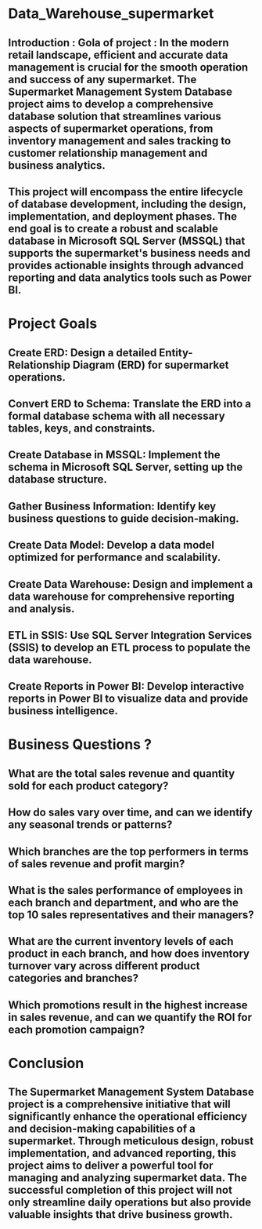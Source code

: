 # Data_Warehouse_supermarket
## Introduction : Gola of project : In the modern retail landscape, efficient and accurate data management is crucial for the smooth operation and success of any supermarket. The Supermarket Management System Database project aims to develop a comprehensive database solution that streamlines various aspects of supermarket operations, from inventory management and sales tracking to customer relationship management and business analytics.
## This project will encompass the entire lifecycle of database development, including the design, implementation, and deployment phases. The end goal is to create a robust and scalable database in Microsoft SQL Server (MSSQL) that supports the supermarket's business needs and provides actionable insights through advanced reporting and data analytics tools such as Power BI.
# Project Goals
## Create ERD: Design a detailed Entity-Relationship Diagram (ERD) for supermarket operations.
## Convert ERD to Schema: Translate the ERD into a formal database schema with all necessary tables, keys, and constraints.
## Create Database in MSSQL: Implement the schema in Microsoft SQL Server, setting up the database structure.
## Gather Business Information: Identify key business questions to guide decision-making.
## Create Data Model: Develop a data model optimized for performance and scalability.
## Create Data Warehouse: Design and implement a data warehouse for comprehensive reporting and analysis.
## ETL in SSIS: Use SQL Server Integration Services (SSIS) to develop an ETL process to populate the data warehouse.
## Create Reports in Power BI: Develop interactive reports in Power BI to visualize data and provide business intelligence.
# Business  Questions ?
## What are the total sales revenue and quantity sold for each product category?
## How do sales vary over time, and can we identify any seasonal trends or patterns?
## Which branches are the top performers in terms of sales revenue and profit margin?
## What is the sales performance of employees in each branch and department, and who are the top 10 sales representatives and their managers?
## What are the current inventory levels of each product in each branch, and how does inventory turnover vary across different product categories and branches?
## Which promotions result in the highest increase in sales revenue, and can we quantify the ROI for each promotion campaign?
# Conclusion
## The Supermarket Management System Database project is a comprehensive initiative that will significantly enhance the operational efficiency and decision-making capabilities of a supermarket. Through meticulous design, robust implementation, and advanced reporting, this project aims to deliver a powerful tool for managing and analyzing supermarket data. The successful completion of this project will not only streamline daily operations but also provide valuable insights that drive business growth.



